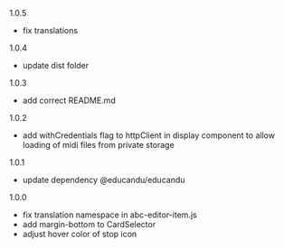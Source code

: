 1.0.5

- fix translations

1.0.4

- update dist folder

1.0.3

- add correct README.md

1.0.2

- add withCredentials flag to httpClient in display component to allow loading of midi files from private storage

1.0.1

- update dependency @educandu/educandu

1.0.0

- fix translation namespace in abc-editor-item.js
- add margin-bottom to CardSelector
- adjust hover color of stop icon

